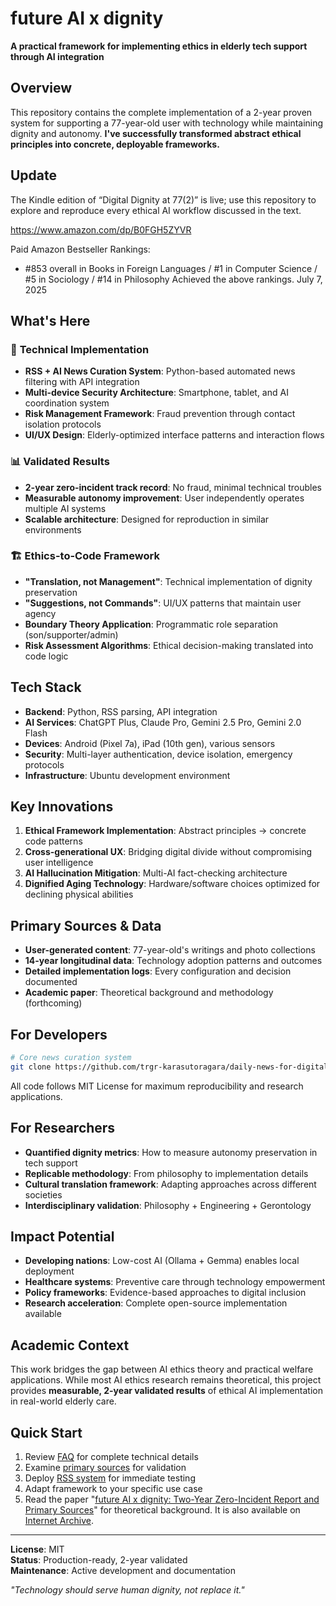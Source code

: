 # future AI x dignity

**A practical framework for implementing ethics in elderly tech support through AI integration**

## Overview

This repository contains the complete implementation of a 2-year proven system for supporting a 77-year-old user with technology while maintaining dignity and autonomy. **I've successfully transformed abstract ethical principles into concrete, deployable frameworks.**

## Update
The Kindle edition of “Digital Dignity at 77(2)” is live; use this repository to explore and reproduce every ethical AI workflow discussed in the text.

https://www.amazon.com/dp/B0FGH5ZYVR

Paid Amazon
Bestseller Rankings:

* \#853 overall in Books in Foreign Languages
  / #1 in Computer Science
  / #5 in Sociology
  / #14 in Philosophy
  Achieved the above rankings.
July 7, 2025

## What's Here

### 🔧 **Technical Implementation**
- **RSS + AI News Curation System**: Python-based automated news filtering with API integration
- **Multi-device Security Architecture**: Smartphone, tablet, and AI coordination system
- **Risk Management Framework**: Fraud prevention through contact isolation protocols
- **UI/UX Design**: Elderly-optimized interface patterns and interaction flows

### 📊 **Validated Results** 
- **2-year zero-incident track record**: No fraud, minimal technical troubles
- **Measurable autonomy improvement**: User independently operates multiple AI systems
- **Scalable architecture**: Designed for reproduction in similar environments

### 🏗️ **Ethics-to-Code Framework**
- **"Translation, not Management"**: Technical implementation of dignity preservation
- **"Suggestions, not Commands"**: UI/UX patterns that maintain user agency
- **Boundary Theory Application**: Programmatic role separation (son/supporter/admin)
- **Risk Assessment Algorithms**: Ethical decision-making translated into code logic

## Tech Stack

- **Backend**: Python, RSS parsing, API integration
- **AI Services**: ChatGPT Plus, Claude Pro, Gemini 2.5 Pro, Gemini 2.0 Flash
- **Devices**: Android (Pixel 7a), iPad (10th gen), various sensors
- **Security**: Multi-layer authentication, device isolation, emergency protocols
- **Infrastructure**: Ubuntu development environment

## Key Innovations

1. **Ethical Framework Implementation**: Abstract principles → concrete code patterns
2. **Cross-generational UX**: Bridging digital divide without compromising user intelligence  
3. **AI Hallucination Mitigation**: Multi-AI fact-checking architecture
4. **Dignified Aging Technology**: Hardware/software choices optimized for declining physical abilities

## Primary Sources & Data

- **User-generated content**: 77-year-old's writings and photo collections
- **14-year longitudinal data**: Technology adoption patterns and outcomes
- **Detailed implementation logs**: Every configuration and decision documented
- **Academic paper**: Theoretical background and methodology (forthcoming)

## For Developers

```bash
# Core news curation system
git clone https://github.com/trgr-karasutoragara/daily-news-for-digital-dignity
```

All code follows MIT License for maximum reproducibility and research applications.

## For Researchers

- **Quantified dignity metrics**: How to measure autonomy preservation in tech support
- **Replicable methodology**: From philosophy to implementation details
- **Cultural translation framework**: Adapting approaches across different societies
- **Interdisciplinary validation**: Philosophy + Engineering + Gerontology

## Impact Potential

- **Developing nations**: Low-cost AI (Ollama + Gemma) enables local deployment
- **Healthcare systems**: Preventive care through technology empowerment  
- **Policy frameworks**: Evidence-based approaches to digital inclusion
- **Research acceleration**: Complete open-source implementation available

## Academic Context

This work bridges the gap between AI ethics theory and practical welfare applications. While most AI ethics research remains theoretical, this project provides **measurable, 2-year validated results** of ethical AI implementation in real-world elderly care.

## Quick Start

1. Review [FAQ](https://trgr-karasutoragara.github.io/faq.html) for complete technical details
2. Examine [primary sources](https://trgr-karasutoragara.github.io/) for validation
3. Deploy [RSS system](https://github.com/trgr-karasutoragara/daily-news-for-digital-dignity) for immediate testing
4. Adapt framework to your specific use case
5. Read the paper "[future AI x dignity: Two-Year Zero-Incident Report and Primary Sources](https://www.academia.edu/130269659/future_AI_x_dignity_Two_Year_Zero_Incident_Report_and_Primary_Sources)" for theoretical background. It is also available on [Internet Archive](https://archive.org/details/future_AI_x_dignity_Two_Year_Zero_Incide).

---

**License**: MIT  
**Status**: Production-ready, 2-year validated  
**Maintenance**: Active development and documentation

*"Technology should serve human dignity, not replace it."*
